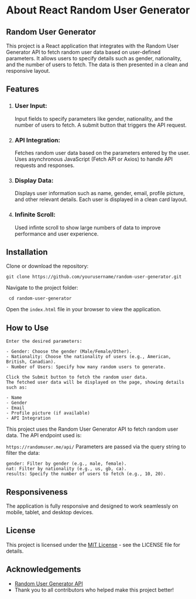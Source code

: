 # About React Random User Generator

## Random User Generator

This project is a React application that integrates with the Random User Generator API to fetch random user data based on user-defined parameters. It allows users to specify details such as gender, nationality, and the number of users to fetch. The data is then presented in a clean and responsive layout.

## Features

1. ### User Input:

    Input fields to specify parameters like gender, nationality, and the number of users to fetch.
    A submit button that triggers the API request.

2. ### API Integration:

    Fetches random user data based on the parameters entered by the user.
    Uses asynchronous JavaScript (Fetch API or Axios) to handle API requests and responses.

3. ### Display Data:

    Displays user information such as name, gender, email, profile picture, and other relevant details.
    Each user is displayed in a clean card layout.

4. ### Infinite Scroll:

    Used infinte scroll to show large numbers of data to improve performance and user experience.

  ##  Installation

Clone or download the repository:

``` git clone https://github.com/yourusername/random-user-generator.git ```

Navigate to the project folder:

``` cd random-user-generator```

Open the `index.html` file in your browser to view the application.

## How to Use

    Enter the desired parameters:

    - Gender: Choose the gender (Male/Female/Other).
    - Nationality: Choose the nationality of users (e.g., American, British, Canadian).
    - Number of Users: Specify how many random users to generate.

    Click the Submit button to fetch the random user data.
    The fetched user data will be displayed on the page, showing details such as:

    - Name
    - Gender
    - Email
    - Profile picture (if available)
    - API Integration

This project uses the Random User Generator API to fetch random user data. The API endpoint used is:

``` https://randomuser.me/api/ ```
Parameters are passed via the query string to filter the data:

    gender: Filter by gender (e.g., male, female).
    nat: Filter by nationality (e.g., us, gb, ca).
    results: Specify the number of users to fetch (e.g., 10, 20).

## Responsiveness
The application is fully responsive and designed to work seamlessly on mobile, tablet, and desktop devices.

## License
This project is licensed under the [MIT License](https://opensource.org/licenses/MIT) - see the LICENSE file for details.

## Acknowledgements
- [Random User Generator API](https://randomuser.me/)
- Thank you to all contributors who helped make this project better!